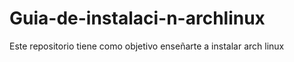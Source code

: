 # Guia-de-instalaci-n-archlinux
Este repositorio tiene como objetivo enseñarte a instalar arch linux 
